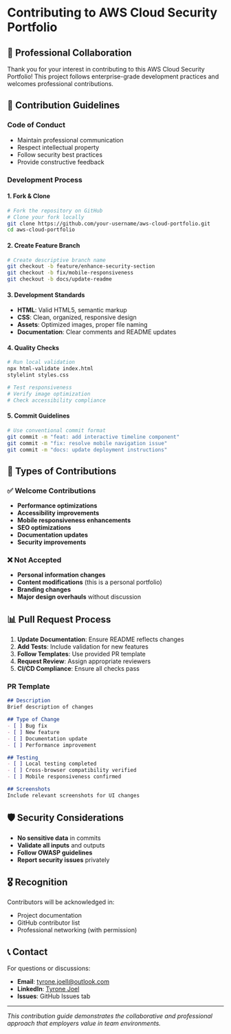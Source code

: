 # Contributing to AWS Cloud Security Portfolio

## 🤝 Professional Collaboration

Thank you for your interest in contributing to this AWS Cloud Security Portfolio! This project follows enterprise-grade development practices and welcomes professional contributions.

## 🎯 Contribution Guidelines

### Code of Conduct
- Maintain professional communication
- Respect intellectual property
- Follow security best practices
- Provide constructive feedback

### Development Process

#### 1. Fork & Clone
```bash
# Fork the repository on GitHub
# Clone your fork locally
git clone https://github.com/your-username/aws-cloud-portfolio.git
cd aws-cloud-portfolio
```

#### 2. Create Feature Branch
```bash
# Create descriptive branch name
git checkout -b feature/enhance-security-section
git checkout -b fix/mobile-responsiveness
git checkout -b docs/update-readme
```

#### 3. Development Standards
- **HTML**: Valid HTML5, semantic markup
- **CSS**: Clean, organized, responsive design
- **Assets**: Optimized images, proper file naming
- **Documentation**: Clear comments and README updates

#### 4. Quality Checks
```bash
# Run local validation
npx html-validate index.html
stylelint styles.css

# Test responsiveness
# Verify image optimization
# Check accessibility compliance
```

#### 5. Commit Guidelines
```bash
# Use conventional commit format
git commit -m "feat: add interactive timeline component"
git commit -m "fix: resolve mobile navigation issue"
git commit -m "docs: update deployment instructions"
```

## 🔧 Types of Contributions

### ✅ Welcome Contributions
- **Performance optimizations**
- **Accessibility improvements**
- **Mobile responsiveness enhancements**
- **SEO optimizations**
- **Documentation updates**
- **Security improvements**

### ❌ Not Accepted
- **Personal information changes**
- **Content modifications** (this is a personal portfolio)
- **Branding changes**
- **Major design overhauls** without discussion

## 📊 Pull Request Process

1. **Update Documentation**: Ensure README reflects changes
2. **Add Tests**: Include validation for new features
3. **Follow Templates**: Use provided PR template
4. **Request Review**: Assign appropriate reviewers
5. **CI/CD Compliance**: Ensure all checks pass

### PR Template
```markdown
## Description
Brief description of changes

## Type of Change
- [ ] Bug fix
- [ ] New feature  
- [ ] Documentation update
- [ ] Performance improvement

## Testing
- [ ] Local testing completed
- [ ] Cross-browser compatibility verified
- [ ] Mobile responsiveness confirmed

## Screenshots
Include relevant screenshots for UI changes
```

## 🛡️ Security Considerations

- **No sensitive data** in commits
- **Validate all inputs** and outputs
- **Follow OWASP guidelines**
- **Report security issues** privately

## 🎖️ Recognition

Contributors will be acknowledged in:
- Project documentation
- GitHub contributor list
- Professional networking (with permission)

## 📞 Contact

For questions or discussions:
- **Email**: tyrone.joell@outlook.com
- **LinkedIn**: [Tyrone Joel](https://www.linkedin.com/in/tyrone-joel)
- **Issues**: GitHub Issues tab

---

*This contribution guide demonstrates the collaborative and professional approach that employers value in team environments.*